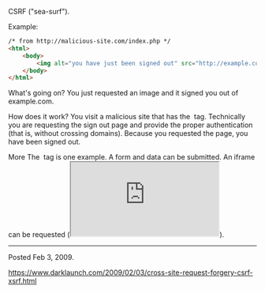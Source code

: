 CSRF ("sea-surf").

Example:
```html
/* from http://malicious-site.com/index.php */
<html>
	<body>
		<img alt="you have just been signed out" src="http://example.com/signout" />
	</body>
</html>
```

What's going on?
You just requested an image and it signed you out of example.com.

How does it work?
You visit a malicious site that has the <img /> tag. Technically you are requesting the sign out page and provide the proper authentication (that is, without crossing domains). Because you requested the page, you have been signed out.

More
The <img /> tag is one example. A form and data can be submitted. An iframe can be requested (<iframe src="http://example.com/signout"></iframe>).

---

Posted Feb 3, 2009.

https://www.darklaunch.com/2009/02/03/cross-site-request-forgery-csrf-xsrf.html
